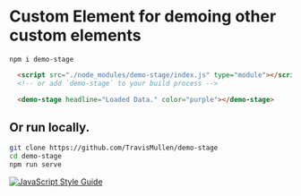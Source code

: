 # Custom Element for demoing other custom elements

`npm i demo-stage`

```html
  <script src="./node_modules/demo-stage/index.js" type="module"></script>
  <!-- or add `demo-stage` to your build process --> 
``` 
```html
  <demo-stage headline="Loaded Data." color="purple"></demo-stage>
``` 

## Or run locally.

```sh
git clone https://github.com/TravisMullen/demo-stage
cd demo-stage
npm run serve
```


[![JavaScript Style Guide](https://cdn.rawgit.com/standard/standard/master/badge.svg)](https://github.com/standard/standard)
